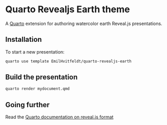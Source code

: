 # Quarto Revealjs Earth theme

A [Quarto](https://quarto.org) extension for authoring watercolor earth Reveal.js presentations.

## Installation

To start a new presentation:

``` bash
quarto use template EmilHvitfeldt/quarto-revealjs-earth
```

## Build the presentation

``` bash
quarto render mydocument.qmd
```

## Going further

Read the [Quarto documentation on reveal.js format](https://quarto.org/docs/presentations/revealjs/)
